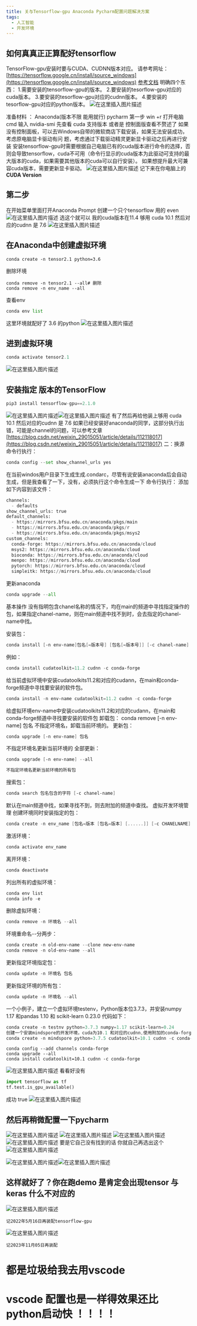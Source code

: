 ```yaml
---
title: 关与Tensorflow-gpu Anaconda Pycharm配置问题解决方案
tags:
  - 人工智能
  - 开发环境
---
```


## 如何真真正正算配好tensorflow
TensorFlow-gpu安装时要与CUDA、CUDNN版本对应。
请参考网址：[https://tensorflow.google.cn/install/source_windows](https://tensorflow.google.cn/install/source_windows)
[参考文档](https://yangsongl1n.github.io/2021/12/06/%E5%85%B3%E4%B8%8ETensorflow-gpu-Anaconda-Pycharm%E9%85%8D%E7%BD%AE%E9%97%AE%E9%A2%98%E8%A7%A3%E5%86%B3%E6%96%B9%E6%A1%88/)
明确四个东西：
1.需要安装的tensorflow-gpu的版本。
2.要安装的tesorflow-gpu对应的cuda版本。
3.要安装的tesorflow-gpu对应的cudnn版本。
4.要安装的tesorflow-gpu对应的python版本。
![在这里插入图片描述](https://cdn.jsdelivr.net/gh/YangSongL1n/img_bed/6efb94930bd94552b473f64667223659.png)

准备材料 ：
Anaconda(版本不限 能用就行)
pycharm 
第一步 win +r 打开电脑cmd   输入 nvidia-smi   先查看 cuda 支持版本  或者是 
控制面版查看不赘述了
  如果没有控制面板，可以去Windows自带的微软商店下载安装，如果无法安装成功，考虑原电脑显卡驱动有问        题，考虑通过下载驱动精灵更新显卡驱动之后再进行安装
安装tensorflow-gpu时需要根据自己电脑已有的cuda版本进行命令的选择，否则会导致tensorflow，cuda不可用（命令行显示的cuda版本为此驱动可支持的最大版本的cuda，如果需要其他版本的cuda可以自行安装）。
如果想提升最大可兼容cuda版本，需要更新显卡驱动。
![在这里插入图片描述](https://cdn.jsdelivr.net/gh/YangSongL1n/img_bed/d882a792d19b4396913b52cfdd2135e4.png)
记下来在你电脑上的  **CUDA Version**

## 第二步

在开始菜单里面打开Anaconda  Prompt 创建一个只个tensorflow 用的 even 
![在这里插入图片描述](https://cdn.jsdelivr.net/gh/YangSongL1n/img_bed/6f601ab2aba942c693f2b83a47fd5edb.png)
选这个就可以 我的cuda版本在11.4  够用 cuda 10.1 然后对应的cudnn 是 7.6
![在这里插入图片描述](https://cdn.jsdelivr.net/gh/YangSongL1n/img_bed/16a80353126c40a79d7fd6affe5e14fe.png)

## 在Anaconda中创建虚拟环境

```shell
conda create -n tensor2.1 python=3.6
```
删除环境
```shell
conda remove -n tensor2.1 --all# 删除
conda remove -n env_name --all
```
查看env

```python
conda env list
```
这里环境就配好了 3.6 的python 
![在这里插入图片描述](https://cdn.jsdelivr.net/gh/YangSongL1n/img_bed/d98f67c0da4b441d93bb1d92c2763b42.png)

## 进到虚拟环境

```python
conda activate tensor2.1
```

![在这里插入图片描述](https://cdn.jsdelivr.net/gh/YangSongL1n/img_bed/081b75e6491d4fdd9f293394884eb93d.png)
## 安装指定 版本的TensorFlow
```python
pip3 install tensorflow-gpu==2.1.0
```
![在这里插入图片描述](https://cdn.jsdelivr.net/gh/YangSongL1n/img_bed/10eeaf4caf0f4179b383981e1ea09f69.png)![在这里插入图片描述](https://cdn.jsdelivr.net/gh/YangSongL1n/img_bed/d12a7a99480b446b9402fe279ce30f0b.png)
有了然后再给他装上够用 cuda 10.1 然后对应的cudnn 是 7.6
如果已经安装好anaconda的同学，这部分执行出错，可能是channel的问题，可以参考文章[https://blog.csdn.net/weixin_29015051/article/details/112118017](https://blog.csdn.net/weixin_29015051/article/details/112118017)
二：换源
命令行执行：

```python
conda config --set show_channel_urls yes
```
在当前windos用户目录下生成生成.condarc，尽管有说安装anaconda后会自动生成，但是我查看了一下，没有，必须执行这个命令生成一下
命令行执行：
添加如下内容到该文件：
```python
channels:
  - defaults
show_channel_urls: true
default_channels:
  - https://mirrors.bfsu.edu.cn/anaconda/pkgs/main
  - https://mirrors.bfsu.edu.cn/anaconda/pkgs/r
  - https://mirrors.bfsu.edu.cn/anaconda/pkgs/msys2
custom_channels:
  conda-forge: https://mirrors.bfsu.edu.cn/anaconda/cloud
  msys2: https://mirrors.bfsu.edu.cn/anaconda/cloud
  bioconda: https://mirrors.bfsu.edu.cn/anaconda/cloud
  menpo: https://mirrors.bfsu.edu.cn/anaconda/cloud
  pytorch: https://mirrors.bfsu.edu.cn/anaconda/cloud
  simpleitk: https://mirrors.bfsu.edu.cn/anaconda/cloud
```
更新anaconda

```python
conda upgrade --all
```
基本操作
没有指明包含chanel名称的情况下，均在main的频道中寻找指定操作的包，如果指定chanel-name，则在main频道中找不到时，会去指定的chanel-name中找。

安装包：

```powershell
conda install [-n env-name]包名[=版本号] [包名[=版本号]] [-c chanel-name]
```
例如：

```powershell
conda install cudatoolkit=11.2 cudnn -c conda-forge
```
给当前虚拟环境中安装cudatoolkits11.2和对应的cudann，在main和conda-forge频道中寻找要安装的软件包。
```powershell
conda install -n env-name cudatoolkit=11.2 cudnn -c conda-forge 
```
给虚拟环境env-name中安装cudatoolkits11.2和对应的cudann，在main和conda-forge频道中寻找要安装的软件包
卸载包：
conda remove [-n env-name] 包名 
不指定环境名，卸载当前环境的。
更新包：
```powershell
conda upgrade [-n env-name] 包名
```
不指定环境名更新当前环境的
全部更新：
```powershell
conda upgrade [-n env-name] --all

不指定环境名更新当前环境的所有包
```
搜索包：

```powershell
conda search 包名包含的字符 [-c chanel-name]
```

默认在main频道中找，如果寻找不到，则去附加的频道中查找。
虚拟开发环境管理
创建环境同时安装指定的包：

```powershell
conda create -n env_name [包名=版本 [包名=版本] [......]] [-c CHANELNAME]
```

激活环境：

```powershell
conda activate env_name
```

离开环境：

```powershell
conda deactivate
```

列出所有的虚拟环境：

```powershell
conda env list
conda info -e
```

删除虚拟环境：

```powershell
conda remove -n 环境名 --all
```

环境重命名--分两步：

```powershell
conda create -n old-env-name --clone new-env-name
conda remove -n old-env-name --all
```

更新指定环境指定包：

```powershell
conda update -n 环境名 包名
```

更新指定环境的所有包：

```powershell
conda update -n 环境名 --all
```

一个小例子，建立一个虚拟环境testenv，Python版本位3.7.3，并安装numpy 1.17 和pandas 1.10 和 scikit-learn 0.23.0
代码如下：

```powershell
conda create -n testnv python=3.7.3 numpy=1.17 scikit-learn=0.24
创建一个安装mindspore的开发环境，cuda为10.1 和对应的cudnn,使用附加的conda-forge的频道。
conda create -n mindspore python=3.7.5 cudatoolkit=10.1 cudnn -c conda-forge
```
```shell
conda config --add channels conda-forge
conda upgrade --all
conda install cudatoolkit=10.1 cudnn -c conda-forge
```
![在这里插入图片描述](https://cdn.jsdelivr.net/gh/YangSongL1n/img_bed/2595a86d27674b459f60aebe84467d28.png)
看看好没有

```python
import tensorflow as tf
tf.test.is_gpu_available()
```
成功 true
![在这里插入图片描述](https://cdn.jsdelivr.net/gh/YangSongL1n/img_bed/c8b8f15f68ae4d588ec00574dbfa9e79.png)

## 然后再稍微配置一下pycharm
![在这里插入图片描述](https://cdn.jsdelivr.net/gh/YangSongL1n/img_bed/f35798c58d754771885eea3085c5de2c.png)
![在这里插入图片描述](https://cdn.jsdelivr.net/gh/YangSongL1n/img_bed/b7dbdfa8a17a42b68544171f58269ad5.png)
![在这里插入图片描述](https://cdn.jsdelivr.net/gh/YangSongL1n/img_bed/ecf8a994775e4b93b0712ad40fbbb80c.png)
![在这里插入图片描述](https://cdn.jsdelivr.net/gh/YangSongL1n/img_bed/c95aae83fd27469881e61a5ac4b4e713.png)
要是它自己没有找到的话 你就自己再选出这个![在这里插入图片描述](https://cdn.jsdelivr.net/gh/YangSongL1n/img_bed/936daf706d6d41f2a4b23498aaa31de5.png)

![在这里插入图片描述](https://cdn.jsdelivr.net/gh/YangSongL1n/img_bed/5666ec7bb64740be8462aa9514ed83ae.png)![在这里插入图片描述](https://cdn.jsdelivr.net/gh/YangSongL1n/img_bed/b84fcfd0e5e04badb25fe4ddd0f18d9b.png)

## 这样就好了？你在跑demo 是肯定会出现tensor 与 keras 什么不对应的

![在这里插入图片描述](https://cdn.jsdelivr.net/gh/YangSongL1n/img_bed/54ba6804b8794d71ba6a92dd93d73ffa.png)

`
记2022年5月16日再装配tensorflow-gpu
`

![在这里插入图片描述](https://cdn.jsdelivr.net/gh/YangSongL1n/img_bed/f557affd6d2846048fa985bb22cc1cd4.png)



`
记2023年11月05日再装配
`

# 都是垃圾给我去用vscode 

# vscode 配置也是一样得效果还比 python启动快 ！！！！
